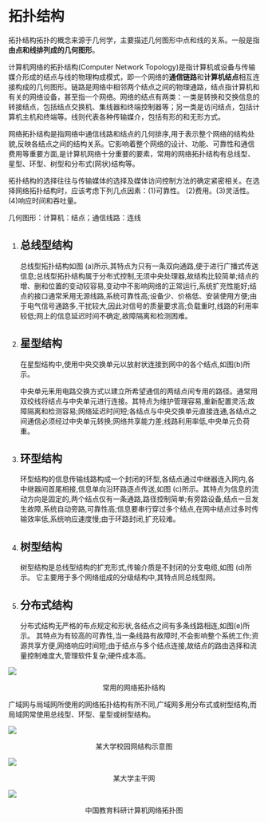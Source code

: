 # 拓扑结构

拓扑结构拓扑的概念来源于几何学，主要描述几何图形中点和线的关系。一般是指**由点和线排列成的几何图形**。



计算机网络的拓扑结构(Computer Network Topology)是指计算机或设备与传输媒介形成的结点与线的物理构成模式，即一个网络的**通信链路**和**计算机结点**相互连接构成的几何图形。链路是网络中相邻两个结点之间的物理通路，结点指计算机和有关的网络设备，甚至指一个网络。网络的结点有两类：一类是转换和交换信息的转接结点，包括结点交换机、集线器和终端控制器等；另一类是访问结点，包括计算机主机和终端等。线则代表各种传输媒介，包括有形的和无形方式。

网络拓扑结构是指网络中通信线路和结点的几何排序,用于表示整个网络的结构处貌,反映各结点之间的结构关系。它影响着整个网络的设计、功能、可靠性和通信费用等重要方面,是计算机网络十分重要的要素，常用的网络拓扑结构有总线型、星型、环型、树型和分布式(网状)结构等。

拓扑结构的选择往往与传输媒体的选择及媒体访问控制方法的确定紧密相关。在选择网络拓扑结构时，应该考虑下列几点因素：(1)可靠性。 (2)费用。(3)灵活性。 (4)响应时间和吞吐量。

几何图形：计算机：结点；通信线路：连线



1. ## 总线型结构

   总线型拓扑结构如图 (a)所示,其特点为只有一条双向通路,便于进行广播式传送信息;总线型拓扑结构属于分布式控制,无须中央处理器,故结构比较简单;结点的增、删和位置的变动较容易,变动中不影响网络的正常运行,系统扩充性能好;结点的接口通常釆用无源线路,系统可靠性高;设备少、价格低、安装使用方便;由于电气信号通路多,干扰较大,因此对信号的质量要求高;负载重时,线路的利用率较低;网上的信息延迟时间不确定,故障隔离和检测困难。

2. ## 星型结构

   在星型结构中,使用中央交换单元以放射状连接到网中的各个结点,如图(b)所示。

   中央单元釆用电路交换方式以建立所希望通信的两结点间专用的路径。通常用双绞线将结点与中央单元进行连接。其特点为维护管理容易,重新配置灵活;故障隔离和检测容易;网络延迟时间短;各结点与中央交换单元直接连通,各结点之间通信必须经过中央单元转换;网络共享能力差;线路利用率低,中央单元负荷重。

3. ## 环型结构

    环型结构的信息传输线路构成一个封闭的环型,各结点通过中继器连入网内,各中继器间首尾相接,信息单向沿环路逐点传送,如图 (c)所示。其特点为信息的流动方向是固定的,两个结点仅有一条通路,路径控制简单;有旁路设备,结点一旦发生故障,系统自动旁路,可靠性高;信息要串行穿过多个结点,在网中结点过多时传输效率低,系统响应速度慢;由于环路封闭,扩充较难。

4. ## 树型结构

    树型结构是总线型结构的扩充形式,传输介质是不封闭的分支电缆,如图 (d)所示。
    它主要用于多个网络组成的分级结构中,其特点同总线型网。

5. ## 分布式结构

    分布式结构无严格的布点规定和形状,各结点之间有多条线路相连,如图(e)所示。
    其特点为有较高的可靠性,当一条线路有故障时,不会影响整个系统工作;资源共享方便,网络响应时间短;由于结点与多个结点连接,故结点的路由选择和流量控制难度大,管理软件复杂;硬件成本高。

![](https://img1.zlogs.net/19/20191104004635.png)



<center>常用的网络拓扑结构</center>



广域网与局域网所使用的网络拓扑结构有所不同,广域网多用分布式或树型结构,而局域网常使用总线型、环型、星型或树型结构。



![](https://img1.zlogs.net/19/20191104101801.png)





<center>某大学校园网结构示意图</center>



![](https://img1.zlogs.net/19/20191104101901.png)





 <center>某大学主干网</center>



![](https://img1.zlogs.net/19/20191104101950.png)



<center>中国教育科研计算机网络拓扑图</center>





